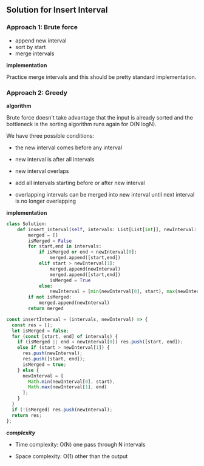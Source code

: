 ## Solution for Insert Interval

### Approach 1: Brute force

- append new interval
- sort by start
- merge intervals

**implementation**

Practice merge intervals and this should be pretty standard implementation.

### Approach 2: Greedy

**algorithm**

Brute force doesn't take advantage that the input is already sorted and the bottleneck is the sorting algorithm runs again for O(N logN).

We have three possible conditions:

- the new interval comes before any interval
- new interval is after all intervals
- new interval overlaps

- add all intervals starting before or after new interval
- overlapping intervals can be merged into new interval until next interval is no longer overlapping

**implementation**

```python
class Solution:
    def insert_interval(self, intervals: List[List[int]], newInterval: List[int]) -> List[List[int]]:
        merged = []
        isMerged = False
        for start,end in intervals:
            if isMerged or end < newInterval[0]:
                merged.append([start,end])
            elif start > newInterval[1]:
                merged.append(newInterval)
                merged.append([start,end])
                isMerged = True
            else:
                newInterval = [min(newInterval[0], start), max(newInterval[1], end)]
        if not isMerged:
            merged.append(newInterval)
        return merged
```

```javascript
const insertInterval = (intervals, newInterval) => {
  const res = [];
  let isMerged = false;
  for (const [start, end] of intervals) {
    if (isMerged || end < newInterval[0]) res.push([start, end]);
    else if (start > newInterval[1]) {
      res.push(newInterval);
      res.push([start, end]);
      isMerged = true;
    } else {
      newInterval = [
        Math.min(newInterval[0], start),
        Math.max(newInterval[1], end)
      ];
    }
  }
  if (!isMerged) res.push(newInterval);
  return res;
};
```

**_complexity_**

- Time complexity: O(N) one pass through N intervals

- Space complexity: O(1) other than the output
